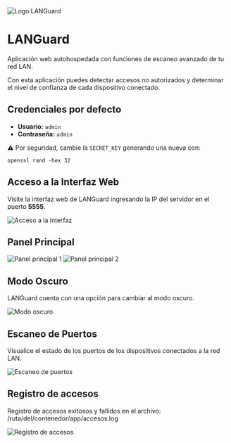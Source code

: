 <!DOCTYPE html>
<html lang="es">
<head>
  <meta charset="UTF-8" />
  <meta name="viewport" content="width=device-width, initial-scale=1.0" />
</head>
<body>

  <div class="intro">
    <img src="https://github.com/user-attachments/assets/ccfb8364-edbd-457c-891c-6c8926a436a5" alt="Logo LANGuard" />
    <h1>LANGuard</h1>
    <p>Aplicación web autohospedada con funciones de escaneo avanzado de tu red LAN.</p>
    <p>Con esta aplicación puedes detectar accesos no autorizados y determinar el nivel de confianza de cada dispositivo conectado.</p>
  </div>

  <div class="section">
    <h2>Credenciales por defecto</h2>
    <ul>
      <li><strong>Usuario:</strong> <code>admin</code></li>
      <li><strong>Contraseña:</strong> <code>admin</code></li>
    </ul>
    <p>⚠️ Por seguridad, cambie la <code>SECRET_KEY</code> generando una nueva con:</p>
    <code>openssl rand -hex 32</code>
  </div>

  <div class="section">
    <h2>Acceso a la Interfaz Web</h2>
    <p>Visite la interfaz web de LANGuard ingresando la IP del servidor en el puerto <strong>5555</strong>.</p>
    <img src="https://github.com/user-attachments/assets/17d4ce4f-d07a-41b0-8b0f-9adf2c59d386" alt="Acceso a la interfaz" />
  </div>

  <div class="section">
    <h2>Panel Principal</h2>
    <img src="https://github.com/user-attachments/assets/37011d9e-0694-4be7-8976-4a4b4afaa9ec" alt="Panel principal 1" />
    <img src="https://github.com/user-attachments/assets/90e6752a-b06b-446e-b309-7aaf19d641c7" alt="Panel principal 2" />
  </div>

  <div class="section">
    <h2>Modo Oscuro</h2>
    <p>LANGuard cuenta con una opción para cambiar al modo oscuro.</p>
    <img src="https://github.com/user-attachments/assets/79418dbc-6399-454c-97d9-6dba70174948" alt="Modo oscuro" />
  </div>

  <div class="section">
    <h2>Escaneo de Puertos</h2>
    <p>Visualice el estado de los puertos de los dispositivos conectados a la red LAN.</p>
    <img src="https://github.com/user-attachments/assets/3e3185b3-1ef3-47eb-8e40-5f145c23f18b" alt="Escaneo de puertos" />
  </div>

  <div class="section">
    <h2>Registro de accesos</h2>
    <p>Registro de accesos exitosos y fallidos en el archivo: /ruta/del/contenedor/app/accesos.log</p>
    <img src="https://github.com/user-attachments/assets/d523fd1b-608f-450e-811e-865baf139c01" alt="Registro de accesos" />

  </div>



</body>
</html>

